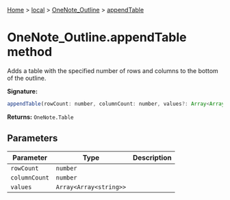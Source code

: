 [Home](./index) &gt; [local](local.md) &gt; [OneNote\_Outline](local.onenote_outline.md) &gt; [appendTable](local.onenote_outline.appendtable.md)

# OneNote\_Outline.appendTable method

Adds a table with the specified number of rows and columns to the bottom of the outline.

**Signature:**
```javascript
appendTable(rowCount: number, columnCount: number, values?: Array<Array<string>>): OneNote.Table;
```
**Returns:** `OneNote.Table`

## Parameters

|  Parameter | Type | Description |
|  --- | --- | --- |
|  `rowCount` | `number` |  |
|  `columnCount` | `number` |  |
|  `values` | `Array<Array<string>>` |  |

